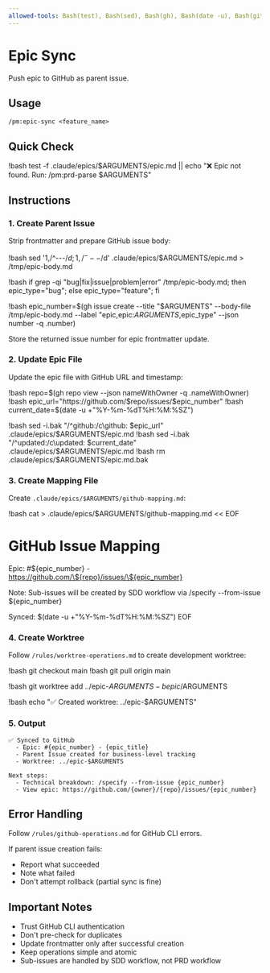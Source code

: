 ```yaml
---
allowed-tools: Bash(test), Bash(sed), Bash(gh), Bash(date -u), Bash(git), Bash(cat), Read, Write, LS
---
```


# Epic Sync

Push epic to GitHub as parent issue.

## Usage

```
/pm:epic-sync <feature_name>
```

## Quick Check

!bash test -f .claude/epics/$ARGUMENTS/epic.md || echo "❌ Epic not found. Run: /pm:prd-parse $ARGUMENTS"

## Instructions

### 1. Create Parent Issue

Strip frontmatter and prepare GitHub issue body:

!bash sed '1,/^---$/d; 1,/^---$/d' .claude/epics/$ARGUMENTS/epic.md > /tmp/epic-body.md

!bash if grep -qi "bug\|fix\|issue\|problem\|error" /tmp/epic-body.md; then epic_type="bug"; else epic_type="feature"; fi

!bash epic_number=$(gh issue create --title "$ARGUMENTS" --body-file /tmp/epic-body.md --label "epic,epic:$ARGUMENTS,$epic_type" --json number -q .number)

Store the returned issue number for epic frontmatter update.

### 2. Update Epic File

Update the epic file with GitHub URL and timestamp:

!bash repo=$(gh repo view --json nameWithOwner -q .nameWithOwner)
!bash epic_url="https://github.com/$repo/issues/$epic_number"
!bash current_date=$(date -u +"%Y-%m-%dT%H:%M:%SZ")

!bash sed -i.bak "/^github:/c\github: $epic_url" .claude/epics/$ARGUMENTS/epic.md
!bash sed -i.bak "/^updated:/c\updated: $current_date" .claude/epics/$ARGUMENTS/epic.md
!bash rm .claude/epics/$ARGUMENTS/epic.md.bak

### 3. Create Mapping File

Create `.claude/epics/$ARGUMENTS/github-mapping.md`:

!bash cat > .claude/epics/$ARGUMENTS/github-mapping.md << EOF

# GitHub Issue Mapping

Epic: #\${epic_number} - https://github.com/\${repo}/issues/\${epic_number}

Note: Sub-issues will be created by SDD workflow via /specify --from-issue \${epic_number}

Synced: $(date -u +"%Y-%m-%dT%H:%M:%SZ")
EOF

### 4. Create Worktree

Follow `/rules/worktree-operations.md` to create development worktree:

!bash git checkout main
!bash git pull origin main

!bash git worktree add ../epic-$ARGUMENTS -b epic/$ARGUMENTS

!bash echo "✅ Created worktree: ../epic-$ARGUMENTS"

### 5. Output

```
✅ Synced to GitHub
  - Epic: #{epic_number} - {epic_title}
  - Parent Issue created for business-level tracking
  - Worktree: ../epic-$ARGUMENTS

Next steps:
  - Technical breakdown: /specify --from-issue {epic_number}
  - View epic: https://github.com/{owner}/{repo}/issues/{epic_number}
```

## Error Handling

Follow `/rules/github-operations.md` for GitHub CLI errors.

If parent issue creation fails:

- Report what succeeded
- Note what failed
- Don't attempt rollback (partial sync is fine)

## Important Notes

- Trust GitHub CLI authentication
- Don't pre-check for duplicates
- Update frontmatter only after successful creation
- Keep operations simple and atomic
- Sub-issues are handled by SDD workflow, not PRD workflow
